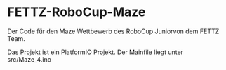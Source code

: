 # FETTZ-RoboCup-Maze
Der Code für den Maze Wettbewerb des RoboCup Juniorvon dem FETTZ Team.


Das Projekt ist ein PlatformIO Projekt. Der Mainfile liegt unter src/Maze_4.ino
